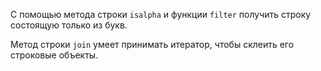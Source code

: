 С помощью метода строки `isalpha` и функции `filter` получить строку состоящую только из букв.

Метод строки `join` умеет принимать итератор, чтобы склеить его строковые объекты.